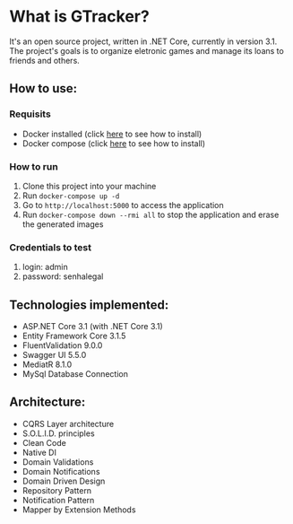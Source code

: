 # What is GTracker?
It's an open source project, written in .NET Core, currently in version 3.1.
The project's goals is to organize eletronic games and manage its loans to friends and others.

## How to use:
### Requisits
* Docker installed (click [here](https://docs.docker.com/get-docker/) to see how to install)
* Docker compose (click [here](https://docs.docker.com/compose/install/) to see how to install)
### How to run
1. Clone this project into your machine
2. Run `docker-compose up -d`
3. Go to `http://localhost:5000` to access the application
4. Run `docker-compose down --rmi all` to stop the application and erase the generated images

### Credentials to test
1. login: admin
2. password: senhalegal

## Technologies implemented:
* ASP.NET Core 3.1 (with .NET Core 3.1)
* Entity Framework Core 3.1.5
* FluentValidation 9.0.0
* Swagger UI 5.5.0
* MediatR 8.1.0
* MySql Database Connection

## Architecture:
* CQRS Layer architecture
* S.O.L.I.D. principles
* Clean Code
* Native DI
* Domain Validations
* Domain Notifications
* Domain Driven Design
* Repository Pattern
* Notification Pattern
* Mapper by Extension Methods